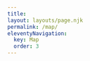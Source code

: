 ```yaml
---
title: 
layout: layouts/page.njk
permalink: /map/
eleventyNavigation:
  key: Map
  order: 3
---
```


<div id="map" style="height: 100%; width: 100%;"></div>

<link rel="stylesheet" href="https://unpkg.com/leaflet@1.9.4/dist/leaflet.css" integrity="sha256-p4NxAoJBhIIN+hmNHrzRCf9tD/miZyoHS5obTRR9BMY=" crossorigin=""/>
<script src="https://unpkg.com/leaflet@1.9.4/dist/leaflet.js" integrity="sha256-20nQCchB9co0qIjJZRGuk2/Z9VM+kNiyxNV1lvTlZBo=" crossorigin=""></script>

<script>
  // Initialize the map
  const map = L.map('map').setView([39.8283, -98.5795], 3.5);
  
  // Add OpenStreetMap tile layer
  L.tileLayer('https://{s}.tile.openstreetmap.org/{z}/{x}/{y}.png', {
    attribution: '&copy; <a href="https://www.openstreetmap.org/copyright">OpenStreetMap</a> contributors'
  }).addTo(map);
  
  // For now, add a single marker
  L.marker([40.7128, -74.0060])
    .addTo(map)
    .bindPopup("New York City");
</script>

